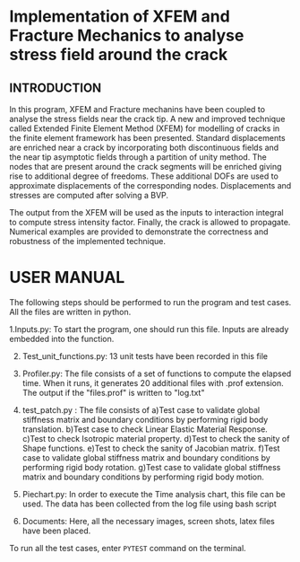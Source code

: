 # Implementation of XFEM and Fracture Mechanics to analyse stress field around the crack

## INTRODUCTION
In this program, XFEM and Fracture mechanins have been coupled to analyse the stress fields near the crack tip. A new and improved technique called Extended Finite Element Method (XFEM) for modelling of cracks in the finite element framework has been presented. Standard displacements are enriched near a crack by incorporating both discontinuous fields and the near tip asymptotic fields through a partition of unity method. The nodes that are present around the crack segments will be enriched giving rise to additional degree of freedoms. These additional DOFs are used to approximate displacements of the corresponding nodes. Displacements and stresses are computed after solving a BVP. 

The output from the XFEM will be used as the inputs to interaction integral to compute stress intensity factor. Finally, the crack is allowed to propagate. Numerical examples are provided to demonstrate the correctness and robustness of the implemented technique.

# USER MANUAL
The following steps should be performed to run the program and test cases. All
the files are written in python.

1.Inputs.py: To start the program, one should run this file. Inputs are already embedded into the function.
   
2. Test_unit_functions.py: 13 unit tests have been recorded in this file

3. Profiler.py: The file consists of a set of functions to compute the elapsed time. When it runs, it generates 20 additional files with .prof extension.
   The output if the "files.prof" is written to "log.txt"

4.  test_patch.py : The file consists of 
   a)Test case to validate global stiffness matrix and boundary conditions by performing rigid body translation.
   b)Test case to check Linear Elastic Material Response. 
   c)Test to check Isotropic material property.
   d)Test to check the sanity of Shape functions.
   e)Test to check the sanity of Jacobian matrix.
   f)Test case to validate global stiffness matrix and boundary conditions by performing rigid body rotation.
   g)Test case to validate global stiffness matrix and boundary conditions by performing rigid body motion.

5. Piechart.py: In order to execute the Time analysis chart, this file can be used. The data has been collected from the log file
   using bash script 

6. Documents: Here, all the necessary images, screen shots, latex files have been placed. 

To run all the test cases, enter `PYTEST` command on the terminal.
